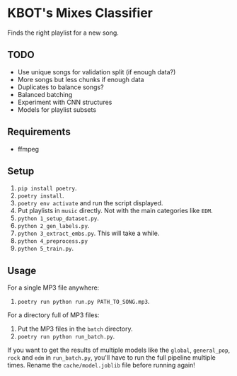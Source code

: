 # KBOT's Mixes Classifier
Finds the right playlist for a new song.

## TODO
- Use unique songs for validation split (if enough data?)
- More songs but less chunks if enough data
- Duplicates to balance songs?
- Balanced batching
- Experiment with CNN structures
- Models for playlist subsets

## Requirements
- ffmpeg

## Setup
1. `pip install poetry`.
2. `poetry install`.
3. `poetry env activate` and run the script displayed.
4. Put playlists in `music` directly. Not with the main categories like `EDM`.
5. `python 1_setup_dataset.py`.
6. `python 2_gen_labels.py`.
7. `python 3_extract_embs.py`. This will take a while.
8. `python 4_preprocess.py`
9. `python 5_train.py`.

## Usage
For a single MP3 file anywhere:
1. `poetry run python run.py PATH_TO_SONG.mp3`.

For a directory full of MP3 files:
1. Put the MP3 files in the `batch` directory.
2. `poetry run python run_batch.py`.

If you want to get the results of multiple models like the `global`, `general_pop`, `rock` and `edm` in `run_batch.py`, you'll have to run the full pipeline multiple times. Rename the `cache/model.joblib` file before running again!
